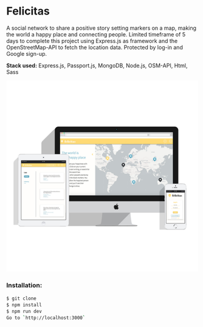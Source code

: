 # Felicitas

A social network to share a positive story setting markers on a map, making the world a happy place and connecting people.
Limited timeframe of 5 days to complete this project using Express.js as framework and the OpenStreetMap-API to fetch the location data. Protected by log-in and Google sign-up.

**Stack used:** Express.js, Passport.js, MongoDB, Node.js, OSM-API, Html, Sass

![Felicitas Showcase](public/images/Showcase_felicitas.jpg)

### Installation:

```sh
$ git clone
$ npm install
$ npm run dev
Go to `http://localhost:3000`
```
